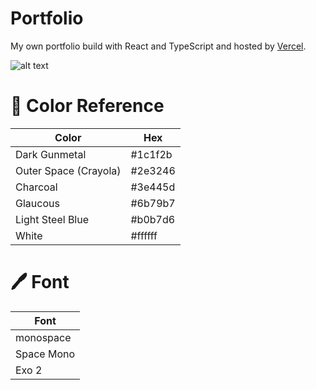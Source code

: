 # Portfolio

My own portfolio build with React and TypeScript and hosted by [Vercel](https://vercel.com/).

![alt text](https://gabriel.ivanes.fr/preview.fr)

# 🎨 Color Reference

| Color                 | Hex     |
| --------------------- | ------- |
| Dark Gunmetal         | #1c1f2b |
| Outer Space (Crayola) | #2e3246 |
| Charcoal              | #3e445d |
| Glaucous              | #6b79b7 |
| Light Steel Blue      | #b0b7d6 |
| White                 | #ffffff |

# 🖊️ Font

| Font       |
| ---------- |
| monospace  |
| Space Mono |
| Exo 2      |
